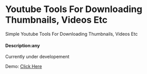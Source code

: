# Youtube Tools For Downloading Thumbnails, Videos Etc
Simple Youtube Tools For Downloading Thumbnails, Videos Etc

 #### Description:any
 Currently under developement

 Demo: [Click Here](https://tubetool.bijay.me)
